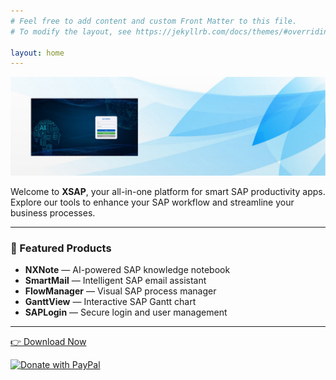 ```yaml
---
# Feel free to add content and custom Front Matter to this file.
# To modify the layout, see https://jekyllrb.com/docs/themes/#overriding-theme-defaults

layout: home
---
```

<img src="./assets/images/bg2.jpg" alt="示例图片" width="1024">

Welcome to **XSAP**, your all-in-one platform for smart SAP productivity apps.  
Explore our tools to enhance your SAP workflow and streamline your business processes.

---

### 🚀 Featured Products
- **NXNote** — AI-powered SAP knowledge notebook  
- **SmartMail** — Intelligent SAP email assistant  
- **FlowManager** — Visual SAP process manager  
- **GanttView** — Interactive SAP Gantt chart  
- **SAPLogin** — Secure login and user management

---

[👉 Download Now](/download)

<a href="https://paypal.me/yangshuming/20USD" target="_blank">
  <img src="https://www.paypalobjects.com/en_US/i/btn/btn_donateCC_LG.gif" alt="Donate with PayPal">
</a>